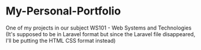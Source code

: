 # My-Personal-Portfolio
One of my projects in our subject WS101 - Web Systems and Technologies
(It's supposed to be in Laravel format but since the Laravel file disappeared, I'll be putting the HTML CSS format instead)
